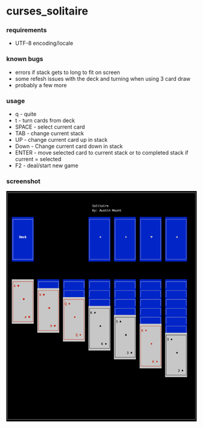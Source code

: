 # curses_solitaire

### requirements

* UTF-8 encoding/locale

### known bugs

* errors if stack gets to long to fit on screen
* some refesh issues with the deck and turning when using 3 card draw
* probably a few more

### usage

* q - quite
* t - turn cards from deck
* SPACE - select current card
* TAB - change current stack
* UP - change current card up in stack
* Down - Change current card down in stack
* ENTER - move selected card to current stack or to completed stack if current = selected
* F2 - deal/start new game

### screenshot

![solitaire.png](solitaire.png)
